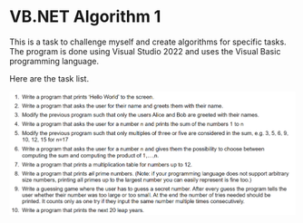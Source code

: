 # VB.NET Algorithm 1

This is a task to challenge myself and create algorithms for specific tasks. 
The program is done using Visual Studio 2022 and uses the Visual Basic programming language.


Here are the task list.

![alt text](https://github.com/eman95/AlgorithmTask1/blob/master/Task%20List.png)
